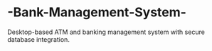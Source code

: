 # -Bank-Management-System-
Desktop-based ATM and banking management system with secure database integration.
